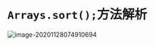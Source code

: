 # `Arrays.sort();`方法解析



![image-20201128074910694](C:/Users/公维信/Desktop/image-20201128074910694.png)